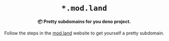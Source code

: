 <div align="center">
  <h1><code>*.mod.land</code></h1>
  <p>
    <strong>📦 Pretty subdomains for you deno project.</strong>
  </p>
  <p>
    Follow the steps in the <a href="https://mod.land">mod.land</a> website to get yourself a pretty subdomain.
  </p>
</div>
